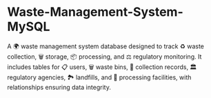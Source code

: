 # Waste-Management-System-MySQL
A 🌍 waste management system database designed to track ♻️ waste collection, 🗑️ storage, 📦 processing, and ⚖️ regulatory monitoring. It includes tables for 📋 users, 🗑️ waste bins, 📜 collection records, 🏛️ regulatory agencies, 🏞️ landfills, and 🔄 processing facilities, with relationships ensuring data integrity.
